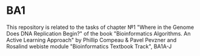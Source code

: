 # BA1
This repository is related to the tasks of chapter №1 "Where in the Genome Does DNA Replication Begin?" of the book "Bioinformatics Algorithms. An Active Learning Approach" by Phillip Compeau &amp; Pavel Pevzner and Rosalind webiste module "Bioinformatics Textbook Track", BA1A-J
